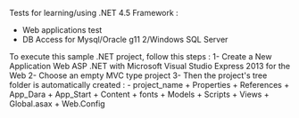 Tests for learning/using .NET 4.5 Framework :
 - Web applications test
 - DB Access for Mysql/Oracle g11 2/Windows SQL Server

To execute this sample .NET project, follow this steps :
 1- Create a New Application Web ASP .NET with Microsoft Visual Studio Express 2013 for the Web
 2- Choose an empty MVC type project
 3- Then the project's tree folder is automatically created :
     - project_name
        + Properties
	+ References
	+ App_Dara
	+ App_Start
	+ Content
	+ fonts
	+ Models
	+ Scripts
	+ Views
	+ Global.asax
	+ Web.Config

